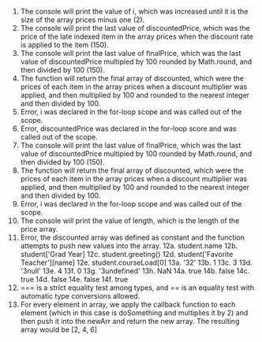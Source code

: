 1. The console will print the value of i, which was increased until it is the size of the array prices minus one (2).
2. The console will print the last value of discountedPrice, which was the price of the late indexed item in the array prices when the discount rate is applied to the item (150).
3. The console will print the last value of finalPrice, which was the last value of discountedPrice multipied by 100 rounded by Math.round, and then divided by 100 (150).
4. The function will return the final array of discounted, which were the prices of each item in the array prices when a discount multiplier was applied, and then multiplied by 100 and rounded to the nearest integer and then divided by 100.
5. Error, i was declared in the for-loop scope and was called out of the scope.
6. Error, discountedPrice was declared in the for-loop score and was called out of the scope.
7. The console will print the last value of finalPrice, which was the last value of discountedPrice multipied by 100 rounded by Math.round, and then divided by 100 (150).
8. The function will return the final array of discounted, which were the prices of each item in the array prices when a discount multiplier was applied, and then multiplied by 100 and rounded to the nearest integer and then divided by 100.
9. Error, i was declared in the for-loop scope and was called out of the scope.
10. The console will print the value of length, which is the length of the price array.
11. Error, the discounted array was defined as constant and the function attempts to push new values into the array.
12a. student.name
12b. student['Grad Year]
12c. student.greeting()
12d. student['Favorite Teacher'][name]
12e. student.courseLoad[0]
13a. '32'
13b. 1
13c. 3
13d. '3null'
13e. 4
13f. 0
13g. '3undefined'
13h. NaN
14a. true
14b. false
14c. true
14d. false
14e. false
14f. true
15. === is a strict equality test among types, and == is an equality test with automatic type conversions allowed.
17. For every element in array, we apply the callback function to each element (which in this case is doSomething and multiplies it by 2) and then push it into the newArr and return the new array. The resulting array would be [2, 4, 6]